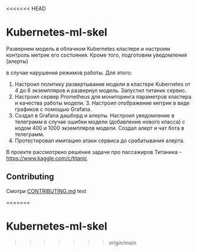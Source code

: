 <<<<<<< HEAD
# Kubernetes-ml-skel
  Развернем модель в облачном Kubernetes кластере и настроим контроль метрик его состояния. Кроме того, подготовим уведомления (алерты) 
  
  в случае нарушения режимов работы.
Для этого:
1. Настроил политику развертывания модели в кластере Kubernetes от 4 до 6 экземпляров и развернул модель. Запустил титаник сервис. 
2. Настроил сервер Prometheus для мониторинга параметров кластера и качества работы модели. 3. Настроил отображение метрик в виде графиков с помощью Grafana.
 4. Создал в Grafana дашборд и алерты. Настроил уведомление в телеграмм в случае ошибки модели (добавление нового класса) с кодом 400 и 1000 экземпляров модели. Создал алерт и чат бота в телеграмм.
 5. Протестировал имитацию атаки сервиса до срабатывания алерта.


В проекте рассмотрено решение задачи про пассажиров Титаника - https://www.kaggle.com/c/titanic

## Contributing

Смотри [CONTRIBUTING.md](CONTRIBUTING.md)
test

=======
# Kubernetes-ml-skel
>>>>>>> origin/main
